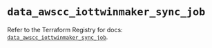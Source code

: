 # `data_awscc_iottwinmaker_sync_job`

Refer to the Terraform Registry for docs: [`data_awscc_iottwinmaker_sync_job`](https://registry.terraform.io/providers/hashicorp/awscc/0.70.0/docs/data-sources/iottwinmaker_sync_job).
